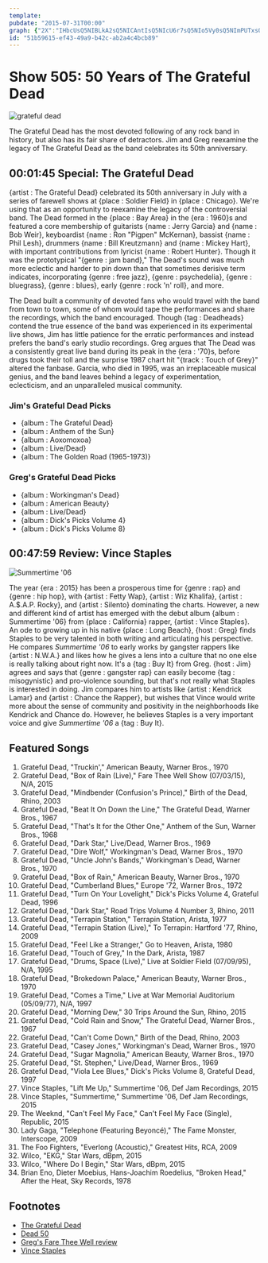 ```yaml
---
template: 
pubdate: "2015-07-31T00:00"
graph: {"2X":"IHbcUsQ5NIBLkA2sQ5NICAntIsQ5NIcU6r7sQ5NIo5Vy0sQ5NImPUTxsQ5NIivu2UsQ5NIBKHcrsQ5NI91dctsQ5NIsQ5NIzJ3aGBoMYwsQ5NIBLHapsQ5NIeRBqrsQ5NIBInsPsQ5NIFQVsysQ5NIBEnffsQ5NIVEzaqsQ5NIblUjesQ5NIPD8KksQ5NIBUqQnsQ5NIMOJ5zOY3hz","27Z":"BMQYuBMefy97qipBHm1GToO45f9jyQefdK0k0RcF"}
id: "51b59615-ef43-49a9-b42c-ab2a4c4bcb89"
---
```






# Show 505: 50 Years of The Grateful Dead

![grateful dead](https://static.soundopinions.org/images/2015/dead_web.jpg)

The Grateful Dead has the most devoted following of any rock band in history, but also has its fair share of detractors. Jim and Greg reexamine the legacy of The Grateful Dead as the band celebrates its 50th anniversary.



## 00:01:45 Special: The Grateful Dead

{artist : The Grateful Dead} celebrated its 50th anniversary in July with a series of farewell shows at {place : Soldier Field} in {place : Chicago}. We're using that as an opportunity to reexamine the legacy of the controversial band. The Dead formed in the {place : Bay Area} in the {era : 1960}s and featured a core membership of guitarists {name : Jerry Garcia} and {name : Bob Weir}, keyboardist {name : Ron "Pigpen" McKernan}, bassist {name : Phil Lesh}, drummers {name : Bill Kreutzmann} and {name : Mickey Hart}, with important contributions from lyricist {name : Robert Hunter}. Though it was the prototypical "{genre : jam band}," The Dead's sound was much more eclectic and harder to pin down than that sometimes derisive term indicates, incorporating {genre : free jazz}, {genre : psychedelia}, {genre : bluegrass}, {genre : blues}, early {genre : rock 'n' roll}, and more.

The Dead built a community of devoted fans who would travel with the band from town to town, some of whom would tape the performances and share the recordings, which the band encouraged. Though {tag : Deadheads} contend the true essence of the band was experienced in its experimental live shows, Jim has little patience for the erratic performances and instead prefers the band's early studio recordings. Greg argues that The Dead was a consistently great live band during its peak in the {era : '70}s, before drugs took their toll and the surprise 1987 chart hit "{track : Touch of Grey}" altered the fanbase. Garcia, who died in 1995, was an irreplaceable musical genius, and the band leaves behind a legacy of experimentation, eclecticism, and an unparalleled musical community.


### Jim's Grateful Dead Picks

- {album : The Grateful Dead}
- {album : Anthem of the Sun}
- {album : Aoxomoxoa}
- {album : Live/Dead}
- {album : The Golden Road (1965-1973)}


### Greg's Grateful Dead Picks

- {album : Workingman's Dead}
- {album : American Beauty}
- {album : Live/Dead}
- {album : Dick's Picks Volume 4}
- {album : Dick's Picks Volume 8}



## 00:47:59 Review: Vince Staples

![Summertime '06](https://static.soundopinions.org/assets/505/27Z0.jpg)

The year {era : 2015} has been a prosperous time for {genre : rap} and {genre : hip hop}, with {artist : Fetty Wap}, {artist : Wiz Khalifa}, {artist : A.$.A.P. Rocky}, and {artist : Silento} dominating the charts. However, a new and different kind of artist has emerged with the debut album {album : Summertime '06} from {place : California} rapper, {artist : Vince Staples}. An ode to growing up in his native {place : Long Beach}, {host : Greg} finds Staples to be very talented in both writing and articulating his perspective. He compares *Summertime '06* to early works by gangster rappers like {artist : N.W.A.} and likes how he gives a lens into a culture that no one else is really talking about right now. It's a {tag : Buy It} from Greg. {host : Jim} agrees and says that {genre : gangster rap} can easily become {tag : misogynistic} and pro-violence sounding, but that's not really what Staples is interested in doing. Jim compares him to artists like {artist : Kendrick Lamar} and {artist : Chance the Rapper}, but wishes that Vince would write more about the sense of community and positivity in the neighborhoods like Kendrick and Chance do. However, he believes Staples is a very important voice and give *Summertime '06* a {tag : Buy It}.



## Featured Songs

1. Grateful Dead, "Truckin'," American Beauty, Warner Bros., 1970
2. Grateful Dead, "Box of Rain (Live)," Fare Thee Well Show (07/03/15), N/A, 2015
3. Grateful Dead, "Mindbender (Confusion's Prince)," Birth of the Dead, Rhino, 2003
4. Grateful Dead, "Beat It On Down the Line," The Grateful Dead, Warner Bros., 1967
5. Grateful Dead, "That's It for the Other One," Anthem of the Sun, Warner Bros., 1968
6. Grateful Dead, "Dark Star," Live/Dead, Warner Bros., 1969
7. Grateful Dead, "Dire Wolf," Workingman's Dead, Warner Bros., 1970
8. Grateful Dead, "Uncle John's Bands," Workingman's Dead, Warner Bros., 1970
9. Grateful Dead, "Box of Rain," American Beauty, Warner Bros., 1970
10. Grateful Dead, "Cumberland Blues," Europe '72, Warner Bros., 1972
11. Grateful Dead, "Turn On Your Lovelight," Dick's Picks Volume 4, Grateful Dead, 1996
12. Grateful Dead, "Dark Star," Road Trips Volume 4 Number 3, Rhino, 2011
13. Grateful Dead, "Terrapin Station," Terrapin Station, Arista, 1977
14. Grateful Dead, "Terrapin Station (Live)," To Terrapin: Hartford '77, Rhino, 2009
15. Grateful Dead, "Feel Like a Stranger," Go to Heaven, Arista, 1980
16. Grateful Dead, "Touch of Grey," In the Dark, Arista, 1987
17. Grateful Dead, "Drums, Space (Live)," Live at Soldier Field (07/09/95), N/A, 1995
18. Grateful Dead, "Brokedown Palace," American Beauty, Warner Bros., 1970
19. Grateful Dead, "Comes a Time," Live at War Memorial Auditorium (05/09/77), N/A, 1997
20. Grateful Dead, "Morning Dew," 30 Trips Around the Sun, Rhino, 2015
21. Grateful Dead, "Cold Rain and Snow," The Grateful Dead, Warner Bros., 1967
22. Grateful Dead, "Can't Come Down," Birth of the Dead, Rhino, 2003
23. Grateful Dead, "Casey Jones," Workingman's Dead, Warner Bros., 1970
24. Grateful Dead, "Sugar Magnolia," American Beauty, Warner Bros., 1970
25. Grateful Dead, "St. Stephen," Live/Dead, Warner Bros., 1969
26. Grateful Dead, "Viola Lee Blues," Dick's Picks Volume 8, Grateful Dead, 1997
27. Vince Staples, "Lift Me Up," Summertime '06, Def Jam Recordings, 2015
28. Vince Staples, "Summertime," Summertime '06, Def Jam Recordings, 2015
29. The Weeknd, "Can't Feel My Face," Can't Feel My Face (Single), Republic, 2015
30. Lady Gaga, "Telephone (Featuring Beyoncé)," The Fame Monster, Interscope, 2009
31. The Foo Fighters, "Everlong (Acoustic)," Greatest Hits, RCA, 2009
32. Wilco, "EKG," Star Wars, dBpm, 2015
33. Wilco, "Where Do I Begin," Star Wars, dBpm, 2015
34. Brian Eno, Dieter Moebius, Hans-Joachim Roedelius, "Broken Head," After the Heat, Sky Records, 1978



## Footnotes

- [The Grateful Dead](http://www.dead.net/)
- [Dead 50](http://www.dead.net/features/bill-kreutzmann/grateful-dead-original-members-perform-together-again-one-last-time)
- [Greg's Fare Thee Well review](http://www.chicagotribune.com/entertainment/music/kot/ct-grateful-dead-last-shows-chicago-review-20150703-column.html)
- [Vince Staples](http://www.vincestaples.com/)